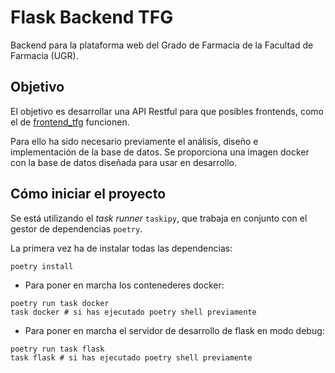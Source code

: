 # Flask Backend TFG

Backend para la plataforma web del Grado de Farmacia de la Facultad de Farmacia (UGR).

## Objetivo

El objetivo es desarrollar una API Restful para que posibles frontends, como el de
[frontend_tfg](https://github.com/JoseCarlosPPK/frontend_tfg) funcionen.

Para ello ha sido necesario previamente el análisis, diseño e implementación de la base de datos. Se proporciona una imagen docker con la base de datos diseñada para usar en desarrollo.

## Cómo iniciar el proyecto

Se está utilizando el _task runner_ `taskipy`, que trabaja en conjunto con el gestor de dependencias `poetry`.

La primera vez ha de instalar todas las dependencias:

```
poetry install
```

-  Para poner en marcha los contenederes docker:

```
poetry run task docker
task docker # si has ejecutado poetry shell previamente
```

-  Para poner en marcha el servidor de desarrollo de flask en modo debug:

```
poetry run task flask
task flask # si has ejecutado poetry shell previamente
```
